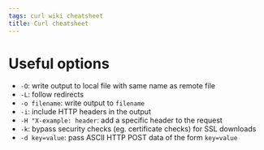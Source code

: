 ```yaml
---
tags: curl wiki cheatsheet
title: Curl cheatsheet
---
```


# Useful options

-   `-O`: write output to local file with same name as remote file
-   `-L`: follow redirects
-   `-o filename`: write output to `filename`
-   `-i`: include HTTP headers in the output
-   `-H "X-example: header`: add a specific header to the request
-   `-k`: bypass security checks (eg. certificate checks) for SSL downloads
-   `-d key=value`: pass ASCII HTTP POST data of the form `key=value`
